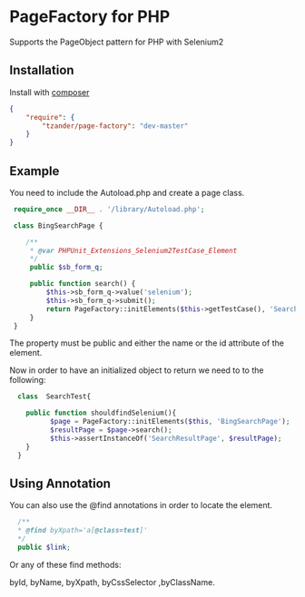 PageFactory for PHP
========================================================

Supports the PageObject pattern for PHP with Selenium2

Installation
-------

Install with [composer](http://getcomposer.org/download)

``` json
{
    "require": {
        "tzander/page-factory": "dev-master"
    }
}
```



Example
--------

You need to include the Autoload.php and create a page class.


``` php
 require_once __DIR__ . '/library/Autoload.php';

 class BingSearchPage {

    /**
     * @var PHPUnit_Extensions_Selenium2TestCase_Element
     */
     public $sb_form_q;

     public function search() {
         $this->sb_form_q->value('selenium');
         $this->sb_form_q->submit();
         return PageFactory::initElements($this->getTestCase(), 'SearchResultPage');
     }
 }
```
The property must be public and either the name or the id attribute of the element.

Now in order to have an initialized object to return we need to to the following:

``` php
  class  SearchTest{

    public function shouldfindSelenium(){
          $page = PageFactory::initElements($this, 'BingSearchPage');
          $resultPage = $page->search();
          $this->assertInstanceOf('SearchResultPage', $resultPage);
    }
  }
```

Using Annotation
--------

You can also use the @find annotations in order to locate the element.
``` php
  /**
  * @find byXpath='a[@class=test]'
  */
  public $link;
```

Or any of these find methods:

byId, byName, byXpath, byCssSelector ,byClassName.


